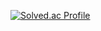 [![Solved.ac Profile](http://mazassumnida.wtf/api/v2/generate_badge?boj=kim_tk)](https://solved.ac/kim_tk/)  
